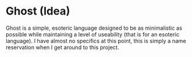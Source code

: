 # Ghost (Idea)

Ghost is a simple, esoteric language designed to be as minimalistic as possible while maintaining a level of useability (that is for an esoteric language).
I have almost no specifics at this point, this is simply a name reservation when I get around to this project. 
